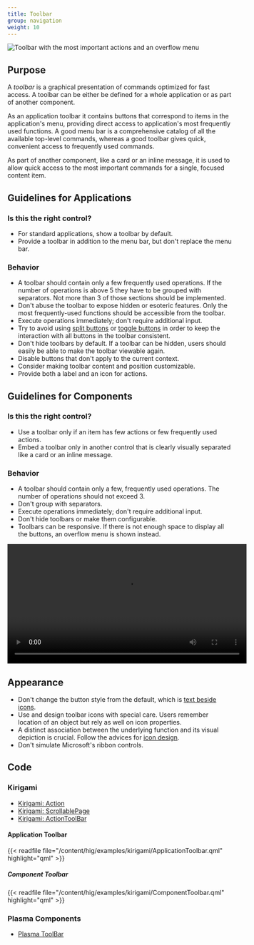 ```yaml
---
title: Toolbar
group: navigation
weight: 10
---
```


![Toolbar with the most important actions and an overflow
menu](/hig/Toolbar1.png)

Purpose
-------

A *toolbar* is a graphical presentation of commands optimized for fast
access. A toolbar can be either be defined for a whole application or as
part of another component.

As an application toolbar it contains buttons that correspond to items
in the application's menu, providing direct access to application's
most frequently used functions. A good menu bar is a comprehensive
catalog of all the available top-level commands, whereas a good toolbar
gives quick, convenient access to frequently used commands.

As part of another component, like a card or an inline message, it is
used to allow quick access to the most important commands for a single,
focused content item.

Guidelines for Applications
---------------------------

### Is this the right control?

-   For standard applications, show a toolbar by default.
-   Provide a toolbar in addition to the menu bar, but don't replace
    the menu bar.

### Behavior

-   A toolbar should contain only a few frequently used operations. If
    the number of operations is above 5 they have to be grouped with
    separators. Not more than 3 of those sections should be implemented.
-   Don't abuse the toolbar to expose hidden or esoteric features. Only
    the most frequently-used functions should be accessible from the
    toolbar.
-   Execute operations immediately; don't require additional input.
-   Try to avoid using [split buttons](../pushbutton) or
    [toggle buttons](../../editing/togglebutton) in order to keep
    the interaction with all buttons in the toolbar consistent.
-   Don't hide toolbars by default. If a toolbar can be hidden, users
    should easily be able to make the toolbar viewable again.
-   Disable buttons that don't apply to the current context.
-   Consider making toolbar content and position customizable.
-   Provide both a label and an icon for actions.

Guidelines for Components
-------------------------

### Is this the right control?

-   Use a toolbar only if an item has few actions or few frequently used
    actions.
-   Embed a toolbar only in another control that is clearly visually
    separated like a card or an inline message.

### Behavior

-   A toolbar should contain only a few, frequently used operations. The
    number of operations should not exceed 3.
-   Don't group with separators.
-   Execute operations immediately; don't require additional input.
-   Don't hide toolbars or make them configurable.
-   Toolbars can be responsive. If there is not enough space to display
    all the buttons, an overflow menu is shown instead.

<video src="https://cdn.kde.org/hig/video/20180620-1/CardLayout1.webm" loop="true" playsinline="true" width="536" controls="true" onended="this.play()" class="border"></video>

Appearance
----------

-   Don't change the button style from the default, which is
    [text beside icons](/hig/patterns-content/iconandtext).
-   Use and design toolbar icons with special care. Users remember
    location of an object but rely as well on icon properties.
-   A distinct association between the underlying function and its
    visual depiction is crucial. Follow the advices for
    [icon design](/hig/style/icons/index).
-   Don't simulate Microsoft's ribbon controls.

Code
----

### Kirigami

- [Kirigami: Action](docs:kirigami2;Action)
- [Kirigami: ScrollablePage](docs:kirigami2;ScrollablePage)
- [Kirigami: ActionToolBar](docs:kirigami2;ActionToolBar)

#### Application Toolbar

{{< readfile file="/content/hig/examples/kirigami/ApplicationToolbar.qml" highlight="qml" >}}

##### Component Toolbar

{{< readfile file="/content/hig/examples/kirigami/ComponentToolbar.qml" highlight="qml" >}}

### Plasma Components

- [Plasma ToolBar](docs:plasma;org::kde::plasma::components::ToolBar)
